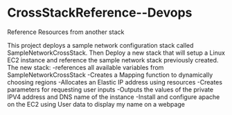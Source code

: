 # CrossStackReference--Devops
Reference Resources from another stack

This project deploys a sample network configuration stack called SampleNetworkCrossStack.
Then Deploy a new stack that will setup a Linux EC2 instance and reference the sample network stack previously created.
The new stack:
            -references all available variables from SampleNetworkCrossStack
            -Creates a Mapping function to dynamically choosing regions
            -Allocates an Elastic IP address using resources
            -Creates parameters for requesting user inputs
            -Outputs the values of the private IPV4 address and DNS name of the instance
            -Install and configure apache on the EC2 using User data to display my name on a webpage
